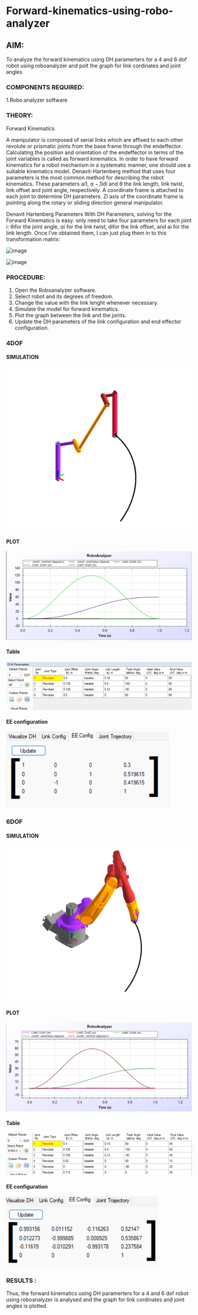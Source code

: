 # Forward-kinematics-using-robo-analyzer

## AIM: 
To analyze the forward kinematics using DH paramerters for a 4 and 6 dof robot using roboanalyzer and polt the graph for link cordinates and joint angles
### COMPONENTS REQUIRED:
1.Robo analyzer software  


### THEORY: 
  
Forward Kinematics

A manipulator is composed of serial links which are affixed to each other revolute or prismatic joints from the base frame through the endeffector. 
Calculating the position and orientation of the endeffector in terms of the joint variables is called as forward kinematics. 
In order to have forward kinematics for a robot mechanism in a systematic manner, one should use a suitable kinematics model. 
Denavit-Hartenberg method that uses four parameters is the most common method for describing the robot kinematics. 
These parameters ai1, α −,1idi and θ the link length, link twist, link offset and joint angle, respectively. 
A coordinate frame is attached to each joint to determine DH parameters. Zi axis of the coordinate frame is pointing along the rotary or sliding direction general manipulator.

Denavit Hartenberg Parameters
With DH Parameters, solving for the Forward Kinematics is easy.  only need to take four parameters for each joint 
i: θifor the joint angle, 
αi for the link twist, 
difor the link offset, and 
ai for the link length. Once I’ve obtained them, I can just plug them in to this transformation matrix:


![image](https://user-images.githubusercontent.com/36288975/170172719-ed7befc9-2894-4344-bfd5-be831bb05308.png)

 ![image](https://user-images.githubusercontent.com/36288975/170172766-b8aeb788-7fd7-4de7-b340-f04656707ebd.png)

 

### PROCEDURE:

1. Open the Roboanalyzer software.
2. Select robot and its degrees of freedom.
3. Change the value with the link lenght whenever necessary.
4. Simulate the model for forward kinematics.
5. Plot the graph between the link and the joints.
6. Update the DH parameters of the link configuration and end effector configuration.

### 4DOF

#### SIMULATION 
 ![o](./m.png)
 #### PLOT 
 ![o](./g.png)
 #### Table
 ![o](./r1.png)
 #### EE configuration
 ![o](./ee.png)
 
 ### 6DOF

#### SIMULATION 
 ![o](./1.png)
 #### PLOT 
 ![o](./2.png)
  #### Table
![o](.\4.png)
 #### EE configuration
 ![o](./3.png)

 
 
 

### RESULTS :  
Thus, the forward kinematics using DH paramerters for a 4 and 6 dof robot using roboanalyzer is analysed and the graph for link cordinates and joint angles is plotted.